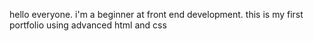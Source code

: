 hello everyone. i'm a beginner at front end development. this is my first portfolio using advanced html and css
